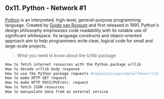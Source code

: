 ## 0x11. Python - Network #1
[Python]('https://www.python.org/') is an interpreted, high-level, general-purpose programming language. Created by [Guido van Rossum]('https://en.wikipedia.org/wiki/Guido_van_Rossum') and first released in 1991, Python's design philosophy emphasizes code readability with its notable use of significant whitespace. Its language constructs and object-oriented approach aim to help programmers write clear, logical code for small and large-scale projects.

> What you need to know about the Urllib package

```sh
How to fetch internet resources with the Python package urllib
How to decode urllib body response
How to use the Python package requests #requestsiswaysimplerthanurllib
How to make HTTP GET request
How to make HTTP POST/PUT/etc. request
How to fetch JSON resources
How to manipulate data from an external service
```